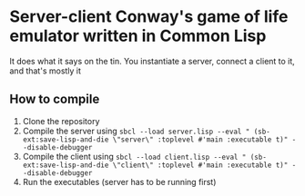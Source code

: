 # Server-client Conway's game of life emulator written in Common Lisp

It does what it says on the tin. You instantiate a server, connect a client to it, and that's mostly it

## How to compile
1. Clone the repository
2. Compile the server using `sbcl --load server.lisp --eval " (sb-ext:save-lisp-and-die \"server\" :toplevel #'main :executable t)" --disable-debugger`
3. Compile the client using `sbcl --load client.lisp --eval " (sb-ext:save-lisp-and-die \"client\" :toplevel #'main :executable t)" --disable-debugger`
4. Run the executables (server has to be running first)
